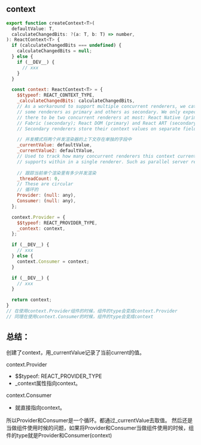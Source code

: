 ## context
```js
export function createContext<T>(
  defaultValue: T,
  calculateChangedBits: ?(a: T, b: T) => number,
): ReactContext<T> {
  if (calculateChangedBits === undefined) {
    calculateChangedBits = null;
  } else {
    if (__DEV__) {
      // xxx
    }
  }

  const context: ReactContext<T> = {
    $$typeof: REACT_CONTEXT_TYPE,
    _calculateChangedBits: calculateChangedBits,
    // As a workaround to support multiple concurrent renderers, we categorize
    // some renderers as primary and others as secondary. We only expect
    // there to be two concurrent renderers at most: React Native (primary) and
    // Fabric (secondary); React DOM (primary) and React ART (secondary).
    // Secondary renderers store their context values on separate fields.

    // 并发模式将两个并发渲染器的上下文存在单独的字段中
    _currentValue: defaultValue,
    _currentValue2: defaultValue,
    // Used to track how many concurrent renderers this context currently
    // supports within in a single renderer. Such as parallel server rendering.
    
    // 跟踪当前单个渲染里有多少并发渲染
    _threadCount: 0,
    // These are circular
    // 循环的
    Provider: (null: any),
    Consumer: (null: any),
  };

  context.Provider = {
    $$typeof: REACT_PROVIDER_TYPE,
    _context: context,
  };

  if (__DEV__) {
    // xxx
  } else {
    context.Consumer = context;
  }

  if (__DEV__) {
    // xxx
  }

  return context;
}
// 在使用context.Provider组件的时候，组件的type会变成context.Provider
// 同理在使用context.Consumer的时候，组件的type会变成context
```
## 总结：
创建了context，用_currentValue记录了当前current的值。

context.Provider
- $$typeof: REACT_PROVIDER_TYPE
- _context属性指向context。

context.Consumer 
- 就直接指向context。

所以Provider和Consumer是一个循环。都通过_currentValue去取值。
然后还是当做组件使用时候的问题，如果将Provider和Consumer当做组件使用的时候，组件的type就是Provider和Consumer(context)
